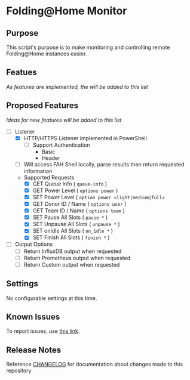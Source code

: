# Folding@Home Monitor

## Purpose
This script's purpose is to make monitoring and controlling remote Folding@Home instances easier.

## Featues
*As features are implemented, the will be added to this list*

## Proposed Features
*Ideas for new features will be added to this list*
- [ ] Listener
	- [X] HTTP/HTTPS Listener implemented in PowerShell
		- [ ] Support Authentication
			- Basic
			- Header
	- [ ] Will access FAH Shell locally, parse results then return requested information
	- Supported Requests
		- [X] GET Queue Info ( ```queue-info``` )
		- [X] GET Power Level ( ```options power``` )
		- [X] SET Power Level ( ```option power <light|medium|full>```
		- [X] GET Donor ID / Name ( ```options user``` )
		- [X] GET Team ID / Name ( ```options team``` )
		- [X] SET Pause All Slots ( ```pause *``` )
		- [X] SET Unpause All Slots ( ```unpause *``` )
		- [X] SET onIdle All Slots ( ```on_idle *``` )
		- [X] SET Finish All Slots ( ```finish *``` )
- [ ] Output Options
	- [ ] Return InfluxDB output when requested
	- [ ] Return Prometheus output when requested
	- [ ] Return Custom output when requested

## Settings
No configurable settings at this time.

## Known Issues
To report issues, use [this link](https://github.com/mpearon/PUB-FAHMonitor/issues).

## Release Notes
Reference [CHANGELOG](https://github.com/mpearon/PUB-FAHMonitor/blob/master/CHANGELOG.md) for documentation about changes made to this repository